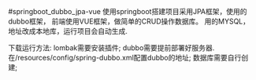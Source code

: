 #springboot_dubbo_jpa-vue
使用springboot搭建项目采用JPA框架，使用的dubbo框架，
前端使用VUE框架，做简单的CRUD操作数据库。
用的MYSQL，地址改成本地库，运行项目会自动生成.

下载运行方法:
    lombak需要安装插件;
    dubbo需要提前部署好服务器.在/resources/config/spring-dubbo.xml配置dubbo的地址;
    数据库需要自行创建;